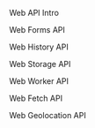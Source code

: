 Web API Intro

Web Forms API

Web History API

Web Storage API

Web Worker API

Web Fetch API

Web Geolocation API